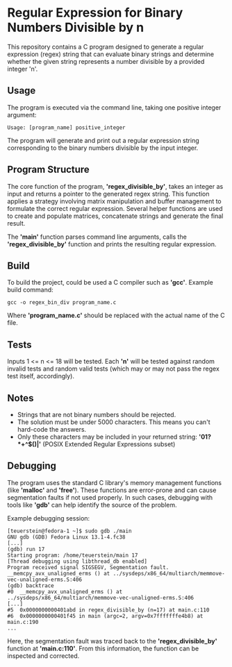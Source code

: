 # Regular Expression for Binary Numbers Divisible by n

This repository contains a C program designed to generate a regular expression (regex) string that can evaluate binary strings and determine whether the given string represents a number divisible by a provided integer 'n'.

## Usage

The program is executed via the command line, taking one positive integer argument:

```
Usage: [program_name] positive_integer
```

The program will generate and print out a regular expression string corresponding to the binary numbers divisible by the input integer.

## Program Structure

The core function of the program, **'regex_divisible_by'**, takes an integer as input and returns a pointer to the generated regex string. This function applies a strategy involving matrix manipulation and buffer management to formulate the correct regular expression. Several helper functions are used to create and populate matrices, concatenate strings and generate the final result.

The **'main'** function parses command line arguments, calls the **'regex_divisible_by'** function and prints the resulting regular expression.

## Build

To build the project, could be used a C compiler such as **'gcc'**. Example build command:

```
gcc -o regex_bin_div program_name.c
```

Where **'program_name.c'** should be replaced with the actual name of the C file.

## Tests

Inputs 1 <= n <= 18 will be tested. Each **'n'** will be tested against random invalid tests and random valid tests (which may or may not pass the regex test itself, accordingly).

## Notes

- Strings that are not binary numbers should be rejected.
- The solution must be under 5000 characters. This means you can't hard-code the answers.
- Only these characters may be included in your returned string: **'01?*+^$()|'** (POSIX Extended Regular Expressions subset)

## Debugging

The program uses the standard C library's memory management functions (like **'malloc'** and **'free'**). These functions are error-prone and can cause segmentation faults if not used properly. In such cases, debugging with tools like **'gdb'** can help identify the source of the problem.

Example debugging session:

```
[teuerstein@fedora-1 ~]$ sudo gdb ./main
GNU gdb (GDB) Fedora Linux 13.1-4.fc38
[...]
(gdb) run 17
Starting program: /home/teuerstein/main 17
[Thread debugging using libthread_db enabled]
Program received signal SIGSEGV, Segmentation fault.
__memcpy_avx_unaligned_erms () at ../sysdeps/x86_64/multiarch/memmove-vec-unaligned-erms.S:406
(gdb) backtrace
#0  __memcpy_avx_unaligned_erms () at ../sysdeps/x86_64/multiarch/memmove-vec-unaligned-erms.S:406
[...]
#5  0x0000000000401abd in regex_divisible_by (n=17) at main.c:110
#6  0x0000000000401f45 in main (argc=2, argv=0x7fffffffe4b8) at main.c:190
...
```

Here, the segmentation fault was traced back to the **'regex_divisible_by'** function at **'main.c:110'**. From this information, the function can be inspected and corrected.
